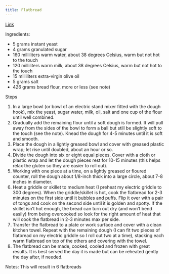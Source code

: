 ```yaml
---
title: Flatbread
---
```


[Link](https://www.melskitchencafe.com/homemade-flatbread-greek-pocketless-pitas-with-a-simple-tutorial/) 

Ingredients:
- 5 grams instant yeast
- 4 grams granulated sugar
- 160 milliliters warm water, about 38 degrees Celsius, warm but not hot to the touch
- 120 milliliters warm milk, about 38 degrees Celsius, warm but not hot to the touch
- 15 milliliters extra-virgin olive oil
- 5 grams salt
- 426 grams bread flour, more or less (see note)

Steps
1. In a large bowl (or bowl of an electric stand mixer fitted with the dough hook), mix the yeast, sugar water, milk, oil, salt and one cup of the flour until well combined.
2. Gradually add the remaining flour until a soft dough is formed. It will pull away from the sides of the bowl to form a ball but still be slightly soft to the touch (see the note). Knead the dough for 4-5 minutes until it is soft and smooth.
3. Place the dough in a lightly greased bowl and cover with greased plastic wrap; let rise until doubled, about an hour or so.
4. Divide the dough into six or eight equal pieces. Cover with a cloth or plastic wrap and let the dough pieces rest for 10-15 minutes (this helps relax the gluten so they are easier to roll out).
5. Working with one piece at a time, on a lightly greased or floured counter, roll the dough about 1/8-inch thick into a large circle, about 7-8 inches in diameter.
6. Heat a griddle or skillet to medium heat (I preheat my electric griddle to 300 degrees). When the griddle/skillet is hot, cook the flatbread for 2-3 minutes on the first side until it bubbles and puffs. Flip it over with a pair of tongs and cook on the second side until it is golden and spotty. If the skillet isn’t hot enough, the bread can turn out dry (and won’t bend easily) from being overcooked so look for the right amount of heat that will cook the flatbread in 2-3 minutes max per side.
7. Transfer the flatbread to a plate or work surface and cover with a clean kitchen towel. Repeat with the remaining dough (I can fit two pieces of flatbread on my electric griddle so I roll out two at a time), stacking each warm flatbread on top of the others and covering with the towel.
8. The flatbread can be made, cooked, cooled and frozen with great results. It is best served the day it is made but can be reheated gently the day after, if needed.


Notes:
This will result in 6 flatbreads
